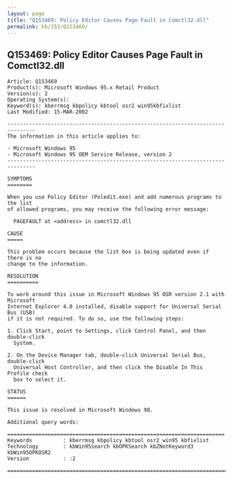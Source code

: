 ```yaml
---
layout: page
title: "Q153469: Policy Editor Causes Page Fault in Comctl32.dll"
permalink: kb/153/Q153469/
---
```


## Q153469: Policy Editor Causes Page Fault in Comctl32.dll

	Article: Q153469
	Product(s): Microsoft Windows 95.x Retail Product
	Version(s): 2
	Operating System(s): 
	Keyword(s): kberrmsg kbpolicy kbtool osr2 win95kbfixlist
	Last Modified: 15-MAR-2002
	
	-------------------------------------------------------------------------------
	The information in this article applies to:
	
	- Microsoft Windows 95 
	- Microsoft Windows 95 OEM Service Release, version 2 
	-------------------------------------------------------------------------------
	
	SYMPTOMS
	========
	
	When you use Policy Editor (Poledit.exe) and add numerous programs to the list
	of allowed programs, you may receive the following error message:
	
	  PAGEFAULT at <address> in comctl32.dll
	
	CAUSE
	=====
	
	This problem occurs because the list box is being updated even if there is no
	change to the information.
	
	RESOLUTION
	==========
	
	To work around this issue in Microsoft Windows 95 OSR version 2.1 with Microsoft
	Internet Explorer 4.0 installed, disable support for Universal Serial Bus (USB)
	if it is not required. To do so, use the following steps:
	
	1. Click Start, point to Settings, click Control Panel, and then double-click
	  System.
	
	2. On the Device Manager tab, double-click Universal Serial Bus, double-click
	  Universal Host Controller, and then click the Disable In This Profile check
	  box to select it.
	
	STATUS
	======
	
	This issue is resolved in Microsoft Windows 98.
	
	Additional query words:
	
	======================================================================
	Keywords          : kberrmsg kbpolicy kbtool osr2 win95 kbfixlist
	Technology        : kbWin95search kbOPKSearch kbZNotKeyword3 kbWin95OPKOSR2
	Version           : :2
	
	=============================================================================
	

